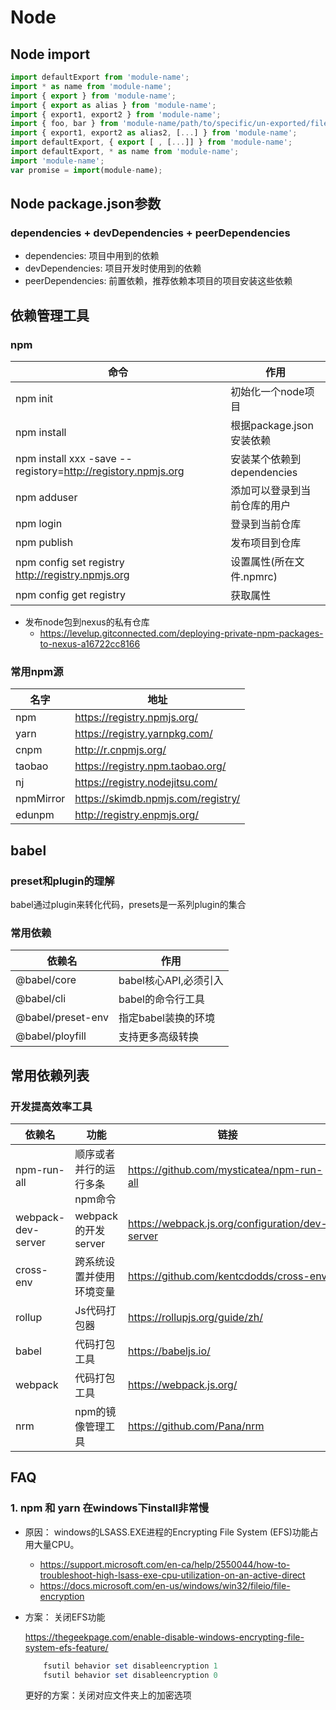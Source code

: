 # Node

## Node import

```javascript
import defaultExport from 'module-name';
import * as name from 'module-name';
import { export } from 'module-name';
import { export as alias } from 'module-name';
import { export1, export2 } from 'module-name';
import { foo, bar } from 'module-name/path/to/specific/un-exported/file';
import { export1, export2 as alias2, [...] } from 'module-name';
import defaultExport, { export [ , [...]] } from 'module-name';
import defaultExport, * as name from 'module-name';
import 'module-name';
var promise = import(module-name);
```

## Node package.json参数

### dependencies + devDependencies + peerDependencies

- dependencies: 项目中用到的依赖
- devDependencies: 项目开发时使用到的依赖
- peerDependencies: 前置依赖，推荐依赖本项目的项目安装这些依赖

## 依赖管理工具

### npm

| 命令                                                         | 作用                         |
|--------------------------------------------------------------|----------------------------|
| npm init                                                     | 初始化一个node项目           |
| npm install                                                  | 根据package.json安装依赖     |
| npm install xxx -save --registory=http://registory.npmjs.org | 安装某个依赖到dependencies   |
| npm adduser                                                  | 添加可以登录到当前仓库的用户 |
| npm login                                                    | 登录到当前仓库               |
| npm publish                                                  | 发布项目到仓库               |
| npm config set registry <http://registry.npmjs.org>          | 设置属性(所在文件.npmrc)     |
| npm config get registry                                      | 获取属性                     |

- 发布node包到nexus的私有仓库
  - <https://levelup.gitconnected.com/deploying-private-npm-packages-to-nexus-a16722cc8166>

### 常用npm源

| 名字      | 地址                               |
|-----------|------------------------------------|
| npm       | https://registry.npmjs.org/        |
| yarn      | https://registry.yarnpkg.com/      |
| cnpm      | http://r.cnpmjs.org/               |
| taobao    | https://registry.npm.taobao.org/   |
| nj        | https://registry.nodejitsu.com/    |
| npmMirror | https://skimdb.npmjs.com/registry/ |
| edunpm    | http://registry.enpmjs.org/        |

## babel

### preset和plugin的理解

babel通过plugin来转化代码，presets是一系列plugin的集合

### 常用依赖

| 依赖名            | 作用                  |
|-------------------|---------------------|
| @babel/core       | babel核心API,必须引入 |
| @babel/cli        | babel的命令行工具     |
| @babel/preset-env | 指定babel装换的环境   |
| @babel/ployfill   | 支持更多高级转换      |




## 常用依赖列表

### 开发提高效率工具

| 依赖名             | 功能                          | 链接                                            |
|--------------------|-----------------------------|-------------------------------------------------|
| npm-run-all        | 顺序或者并行的运行多条npm命令 | https://github.com/mysticatea/npm-run-all       |
| webpack-dev-server | webpack的开发server           | https://webpack.js.org/configuration/dev-server |
| cross-env          | 跨系统设置并使用环境变量      | https://github.com/kentcdodds/cross-env         |
| rollup             | Js代码打包器                  | https://rollupjs.org/guide/zh/                  |
| babel              | 代码打包工具                  | https://babeljs.io/                             |
| webpack            | 代码打包工具                  | https://webpack.js.org/                         |
| nrm                | npm的镜像管理工具             | https://github.com/Pana/nrm                     |

## FAQ

### 1. npm 和 yarn 在windows下install非常慢

- 原因： windows的LSASS.EXE进程的Encrypting File System (EFS)功能占用大量CPU。
  - <https://support.microsoft.com/en-ca/help/2550044/how-to-troubleshoot-high-lsass-exe-cpu-utilization-on-an-active-direct>
  - <https://docs.microsoft.com/en-us/windows/win32/fileio/file-encryption>

- 方案： 关闭EFS功能

    <https://thegeekpage.com/enable-disable-windows-encrypting-file-system-efs-feature/>

    ```powershell
        fsutil behavior set disableencryption 1
        fsutil behavior set disableencryption 0
    ```

    更好的方案：关闭对应文件夹上的加密选项
